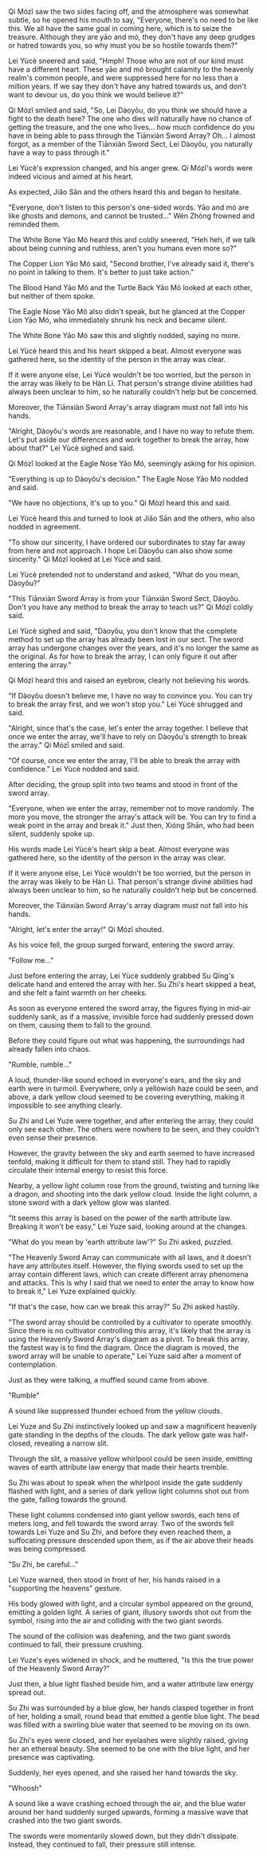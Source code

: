 Qi Mózǐ saw the two sides facing off, and the atmosphere was somewhat subtle, so he opened his mouth to say, "Everyone, there's no need to be like this. We all have the same goal in coming here, which is to seize the treasure. Although they are yāo and mó, they don't have any deep grudges or hatred towards you, so why must you be so hostile towards them?"

Lei Yùcè sneered and said, "Hmph! Those who are not of our kind must have a different heart. These yāo and mó brought calamity to the heavenly realm's common people, and were suppressed here for no less than a million years. If we say they don't have any hatred towards us, and don't want to devour us, do you think we would believe it?"

Qi Mózǐ smiled and said, "So, Lei Dàoyǒu, do you think we should have a fight to the death here? The one who dies will naturally have no chance of getting the treasure, and the one who lives... how much confidence do you have in being able to pass through the Tiānxiàn Sword Array? Oh... I almost forgot, as a member of the Tiānxiàn Sword Sect, Lei Dàoyǒu, you naturally have a way to pass through it."

Lei Yùcè's expression changed, and his anger grew. Qi Mózǐ's words were indeed vicious and aimed at his heart.

As expected, Jiǎo Sān and the others heard this and began to hesitate.

"Everyone, don't listen to this person's one-sided words. Yāo and mó are like ghosts and demons, and cannot be trusted..." Wén Zhòng frowned and reminded them.

The White Bone Yāo Mó heard this and coldly sneered, "Heh heh, if we talk about being cunning and ruthless, aren't you humans even more so?"

The Copper Lion Yāo Mó said, "Second brother, I've already said it, there's no point in talking to them. It's better to just take action."

The Blood Hand Yāo Mó and the Turtle Back Yāo Mó looked at each other, but neither of them spoke.

The Eagle Nose Yāo Mó also didn't speak, but he glanced at the Copper Lion Yāo Mó, who immediately shrunk his neck and became silent.

The White Bone Yāo Mó saw this and slightly nodded, saying no more.

Lei Yùcè heard this and his heart skipped a beat. Almost everyone was gathered here, so the identity of the person in the array was clear.

If it were anyone else, Lei Yùcè wouldn't be too worried, but the person in the array was likely to be Hàn Lì. That person's strange divine abilities had always been unclear to him, so he naturally couldn't help but be concerned.

Moreover, the Tiānxiàn Sword Array's array diagram must not fall into his hands.

"Alright, Dàoyǒu's words are reasonable, and I have no way to refute them. Let's put aside our differences and work together to break the array, how about that?" Lei Yùcè sighed and said.

Qi Mózǐ looked at the Eagle Nose Yāo Mó, seemingly asking for his opinion.

"Everything is up to Dàoyǒu's decision." The Eagle Nose Yāo Mó nodded and said.

"We have no objections, it's up to you." Qi Mózǐ heard this and said.

Lei Yùcè heard this and turned to look at Jiǎo Sān and the others, who also nodded in agreement.

"To show our sincerity, I have ordered our subordinates to stay far away from here and not approach. I hope Lei Dàoyǒu can also show some sincerity." Qi Mózǐ looked at Lei Yùcè and said.

Lei Yùcè pretended not to understand and asked, "What do you mean, Dàoyǒu?"

"This Tiānxiàn Sword Array is from your Tiānxiàn Sword Sect, Dàoyǒu. Don't you have any method to break the array to teach us?" Qi Mózǐ coldly said.

Lei Yùcè sighed and said, "Dàoyǒu, you don't know that the complete method to set up the array has already been lost in our sect. The sword array has undergone changes over the years, and it's no longer the same as the original. As for how to break the array, I can only figure it out after entering the array."

Qi Mózǐ heard this and raised an eyebrow, clearly not believing his words.

"If Dàoyǒu doesn't believe me, I have no way to convince you. You can try to break the array first, and we won't stop you." Lei Yùcè shrugged and said.

"Alright, since that's the case, let's enter the array together. I believe that once we enter the array, we'll have to rely on Dàoyǒu's strength to break the array." Qi Mózǐ smiled and said.

"Of course, once we enter the array, I'll be able to break the array with confidence." Lei Yùcè nodded and said.

After deciding, the group split into two teams and stood in front of the sword array.

"Everyone, when we enter the array, remember not to move randomly. The more you move, the stronger the array's attack will be. You can try to find a weak point in the array and break it." Just then, Xióng Shān, who had been silent, suddenly spoke up.

His words made Lei Yùcè's heart skip a beat. Almost everyone was gathered here, so the identity of the person in the array was clear.

If it were anyone else, Lei Yùcè wouldn't be too worried, but the person in the array was likely to be Hàn Lì. That person's strange divine abilities had always been unclear to him, so he naturally couldn't help but be concerned.

Moreover, the Tiānxiàn Sword Array's array diagram must not fall into his hands.

"Alright, let's enter the array!" Qi Mózǐ shouted.

As his voice fell, the group surged forward, entering the sword array.

"Follow me..."

Just before entering the array, Lei Yùcè suddenly grabbed Su Qīng's delicate hand and entered the array with her.
Su Zhi's heart skipped a beat, and she felt a faint warmth on her cheeks.

As soon as everyone entered the sword array, the figures flying in mid-air suddenly sank, as if a massive, invisible force had suddenly pressed down on them, causing them to fall to the ground.

Before they could figure out what was happening, the surroundings had already fallen into chaos.

"Rumble, rumble..."

A loud, thunder-like sound echoed in everyone's ears, and the sky and earth were in turmoil. Everywhere, only a yellowish haze could be seen, and above, a dark yellow cloud seemed to be covering everything, making it impossible to see anything clearly.

Su Zhi and Lei Yuze were together, and after entering the array, they could only see each other. The others were nowhere to be seen, and they couldn't even sense their presence.

However, the gravity between the sky and earth seemed to have increased tenfold, making it difficult for them to stand still. They had to rapidly circulate their internal energy to resist this force.

Nearby, a yellow light column rose from the ground, twisting and turning like a dragon, and shooting into the dark yellow cloud. Inside the light column, a stone sword with a dark yellow glow was slanted.

"It seems this array is based on the power of the earth attribute law. Breaking it won't be easy," Lei Yuze said, looking around at the changes.

"What do you mean by 'earth attribute law'?" Su Zhi asked, puzzled.

"The Heavenly Sword Array can communicate with all laws, and it doesn't have any attributes itself. However, the flying swords used to set up the array contain different laws, which can create different array phenomena and attacks. This is why I said that we need to enter the array to know how to break it," Lei Yuze explained quickly.

"If that's the case, how can we break this array?" Su Zhi asked hastily.

"The sword array should be controlled by a cultivator to operate smoothly. Since there is no cultivator controlling this array, it's likely that the array is using the Heavenly Sword Array's diagram as a pivot. To break this array, the fastest way is to find the diagram. Once the diagram is moved, the sword array will be unable to operate," Lei Yuze said after a moment of contemplation.

Just as they were talking, a muffled sound came from above.

"Rumble"

A sound like suppressed thunder echoed from the yellow clouds.

Lei Yuze and Su Zhi instinctively looked up and saw a magnificent heavenly gate standing in the depths of the clouds. The dark yellow gate was half-closed, revealing a narrow slit.

Through the slit, a massive yellow whirlpool could be seen inside, emitting waves of earth attribute law energy that made their hearts tremble.

Su Zhi was about to speak when the whirlpool inside the gate suddenly flashed with light, and a series of dark yellow light columns shot out from the gate, falling towards the ground.

These light columns condensed into giant yellow swords, each tens of meters long, and fell towards the sword array. Two of the swords fell towards Lei Yuze and Su Zhi, and before they even reached them, a suffocating pressure descended upon them, as if the air above their heads was being compressed.

"Su Zhi, be careful..."

Lei Yuze warned, then stood in front of her, his hands raised in a "supporting the heavens" gesture.

His body glowed with light, and a circular symbol appeared on the ground, emitting a golden light. A series of giant, illusory swords shot out from the symbol, rising into the air and colliding with the two giant swords.

The sound of the collision was deafening, and the two giant swords continued to fall, their pressure crushing.

Lei Yuze's eyes widened in shock, and he muttered, "Is this the true power of the Heavenly Sword Array?"

Just then, a blue light flashed beside him, and a water attribute law energy spread out.

Su Zhi was surrounded by a blue glow, her hands clasped together in front of her, holding a small, round bead that emitted a gentle blue light. The bead was filled with a swirling blue water that seemed to be moving on its own.

Su Zhi's eyes were closed, and her eyelashes were slightly raised, giving her an ethereal beauty. She seemed to be one with the blue light, and her presence was captivating.

Suddenly, her eyes opened, and she raised her hand towards the sky.

"Whoosh"

A sound like a wave crashing echoed through the air, and the blue water around her hand suddenly surged upwards, forming a massive wave that crashed into the two giant swords.

The swords were momentarily slowed down, but they didn't dissipate. Instead, they continued to fall, their pressure still intense.